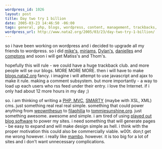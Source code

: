 ```yaml
--- 
wordpress_id: 1026
layout: post
title: Day two try 1 billion
date: 2005-03-23 14:46:50 -06:00
tags: general, php, blogs, wordpress, content, management, trackbacks, xml, xslt, mvc, smarty
wordpress_url: http://www.nata2.org/2005/03/23/day-two-try-1-billion/
---
```

so i have been working on wordpress and i decided to upgrade all my friends to wordpress. so i did <a href="http://www.proxientunit.com">mike's</a>, <a href="http://www.mimiblume.com" title="miriams">miriams</a>, <a href="http://www.dylanreed.org" title="Dylan's">Dylan's</a>, <a href="http://www.danielleclock.org/blog/">danielles</a> and <A href="http://www.mikecompton.com/blog/">comptons</a> and soon i will get Matiss's and Thom's. 

hopefully this will rule - we could have a huge trackback club. and more people will se our blogs. MORE MORE MORE. then i will have to make <a href="http://blogs.nata2.org">blogs.nata2.org</a> fancy. i imagine i will attempt to use javascript and ajax to make it rule. making a comment subsystem. but more importantly - a way to load up each users who rss feed under their entry. i love the Internet. if i only had about 12 more hours in my day ;)

so. i am thinking of writing a <a href="http://www.phpmvc.net/">PHP, MVC</a>, <a href="http://smarty.php.net/">SMARTY</a> (maybe with XSL, XML) cms. just something real real real simple. something that could power anything from <a href="http://www.weownthesun.com">weownthesun</a> to <a href="http://www.filaphilia.com">filaphilia</a> to <a href="http://www.tommiesunshine.org">tommiesunshine.org</a>. just something awesome. awesome and simple. i am tired of using <a href="http://www.movabletype.org">played out blog software</a> to power my sites. i need something that will generate pages - be easy to expand and will make design simple as hell. i think with the proper motivation this could also be commercially viable. w00t. don;t get me wrong however. i really like <a href="http://www.mamboforge.com">mambo</a>. however. it is too big for a lot of sites and i don't want unnecessary complications. 
